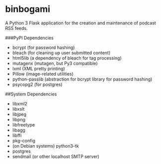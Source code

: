 binbogami
=========

A Python 3 Flask application for the creation and maintenance of podcast RSS feeds.

###PyPI Dependencies

* bcrypt (for password hashing)
* bleach (for cleaning up user submitted content)
* html5lib (a dependency of bleach for tag processing)
* mutagenx (mutagen, but Py3 compatible)
* lxml (XML pretty printing)
* Pillow (image-related utilities)
* python-passlib (abstraction for bcrypt library for password hashing)
* psycopg2 (for postgres)

##System Dependencies

* libxml2
* libxslt
* libjpeg
* libpng
* libfreetype
* libagg
* libffi
* pkg-config
* (on Debian systems) python3-tk
* postgres
* sendmail (or other localhost SMTP server)
